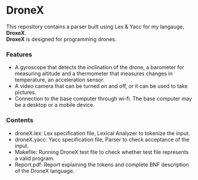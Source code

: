 # DroneX

This repository contains a parser built using Lex & Yacc for my langauge, **DroxeX**. <br/>
**DroxeX** is designed for programming drones.

### Features
- A gyroscope that detects the inclination of the drone, a barometer for measuring altitude and a thermometer that measures changes in temperature, an acceleration sensor.
- A video camera that can be turned on and off, or it can be used to take pictures.
- Connection to the base computer through wi-fi. The base computer may be a desktop or a mobile device.

### Contents
- droneX.lex: Lex specification file, Lexical Analyzer to tokenize the input.
- droneX.yacc: Yacc specification file, Parser to check acceptance of the input.
- Makefile: Running DroneX test file to check whether test file represents a valid program.
- Report.pdf: Report explaining the tokens and complete BNF description of the DroneX language.
